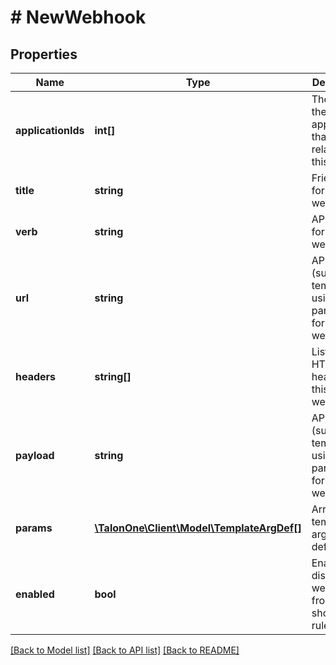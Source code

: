 # # NewWebhook

## Properties

Name | Type | Description | Notes
------------ | ------------- | ------------- | -------------
**applicationIds** | **int[]** | The IDs of the applications that are related to this entity. | 
**title** | **string** | Friendly title for this webhook | 
**verb** | **string** | API method for this webhook | 
**url** | **string** | API url (supports templating using parameters) for this webhook | 
**headers** | **string[]** | List of API HTTP headers for this webhook | 
**payload** | **string** | API payload (supports templating using parameters) for this webhook | [optional] 
**params** | [**\TalonOne\Client\Model\TemplateArgDef[]**](TemplateArgDef.md) | Array of template argument definitions | 
**enabled** | **bool** | Enables or disables webhook from showing in rule builder | 

[[Back to Model list]](../../README.md#documentation-for-models) [[Back to API list]](../../README.md#documentation-for-api-endpoints) [[Back to README]](../../README.md)


